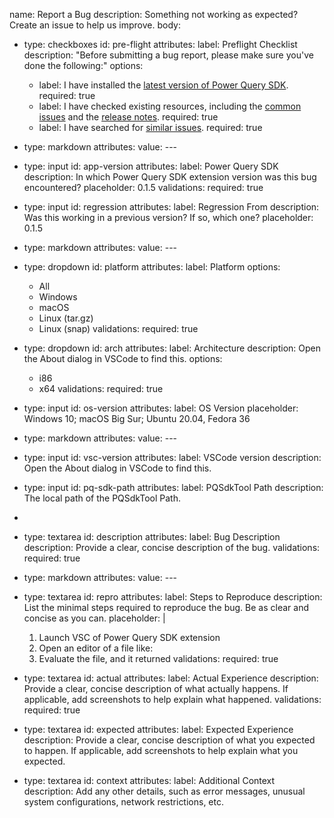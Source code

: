 name: Report a Bug
description: Something not working as expected? Create an issue to help us improve.
body:
- type: checkboxes
  id: pre-flight
  attributes:
  label: Preflight Checklist
  description: "Before submitting a bug report, please make sure you've done the following:"
  options:
  - label: I have installed the [latest version of Power Query SDK](https://github.com/microsoft/vscode-powerquery-sdk/releases/latest).
  required: true
  - label: I have checked existing resources, including the [common issues](https://learn.microsoft.com/en-us/power-query/commonissues) and the [release notes](https://github.com/microsoft/vscode-powerquery-sdk/releases).
  required: true
  - label: I have searched for [similar issues](https://github.com/microsoft/vscode-powerquery-sdk/issues).
  required: true

- type: markdown
  attributes:
  value: ---

- type: input
  id: app-version
  attributes:
  label: Power Query SDK
  description: In which Power Query SDK extension version was this bug encountered?
  placeholder: 0.1.5
  validations:
  required: true

- type: input
  id: regression
  attributes:
  label: Regression From
  description: Was this working in a previous version? If so, which one?
  placeholder: 0.1.5
 
- type: markdown
  attributes:
  value: ---

- type: dropdown
  id: platform
  attributes:
  label: Platform
  options:
    - All
    - Windows
    - macOS
    - Linux (tar.gz)
    - Linux (snap)
      validations:
      required: true

- type: dropdown
  id: arch
  attributes:
  label: Architecture
  description: Open the About dialog in VSCode to find this.
  options:
  - i86
  - x64
  validations:
  required: true

- type: input
  id: os-version
  attributes:
  label: OS Version
  placeholder: Windows 10; macOS Big Sur; Ubuntu 20.04, Fedora 36

- type: markdown
  attributes:
  value: ---

- type: input
  id: vsc-version
  attributes:
  label: VSCode version
  description: Open the About dialog in VSCode to find this.

- type: input
  id: pq-sdk-path
  attributes:
  label: PQSdkTool Path
  description: The local path of the PQSdkTool Path.
- 
- type: textarea
  id: description
  attributes:
  label: Bug Description
  description: Provide a clear, concise description of the bug.
  validations:
  required: true

- type: markdown
  attributes:
  value: ---

- type: textarea
  id: repro
  attributes:
  label: Steps to Reproduce
  description: List the minimal steps required to reproduce the bug. Be as clear and concise as you can.
  placeholder: |
  1. Launch VSC of Power Query SDK extension
  2. Open an editor of a file like:
  2. Evaluate the file, and it returned
  validations:
  required: true

- type: textarea
  id: actual
  attributes:
  label: Actual Experience
  description: Provide a clear, concise description of what actually happens. If applicable, add screenshots to help explain what happened.
  validations:
  required: true

- type: textarea
  id: expected
  attributes:
  label: Expected Experience
  description: Provide a clear, concise description of what you expected to happen. If applicable, add screenshots to help explain what you expected.

- type: textarea
  id: context
  attributes:
  label: Additional Context
  description: Add any other details, such as error messages, unusual system configurations, network restrictions, etc.

